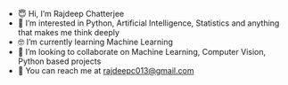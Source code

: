 - 😇 Hi, I’m Rajdeep Chatterjee
- 🤩 I’m interested in Python, Artificial Intelligence, Statistics and anything that makes me think deeply
- 🤓 I’m currently learning Machine Learning 
- 🧐 I’m looking to collaborate on Machine Learning, Computer Vision, Python based projects
- 🤝 You can reach me at rajdeepc013@gmail.com

<!---
chatterjeerajdeep/chatterjeerajdeep is a ✨ special ✨ repository because its `README.md` (this file) appears on your GitHub profile.
You can click the Preview link to take a look at your changes.
--->
